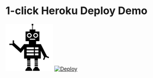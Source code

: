 # 1-click Heroku Deploy Demo
![alt text](https://github.com/kvbutler/images/blob/master/robot-design.png "Robot Image")     [![Deploy](https://www.herokucdn.com/deploy/button.svg)](https://heroku.com/deploy)
